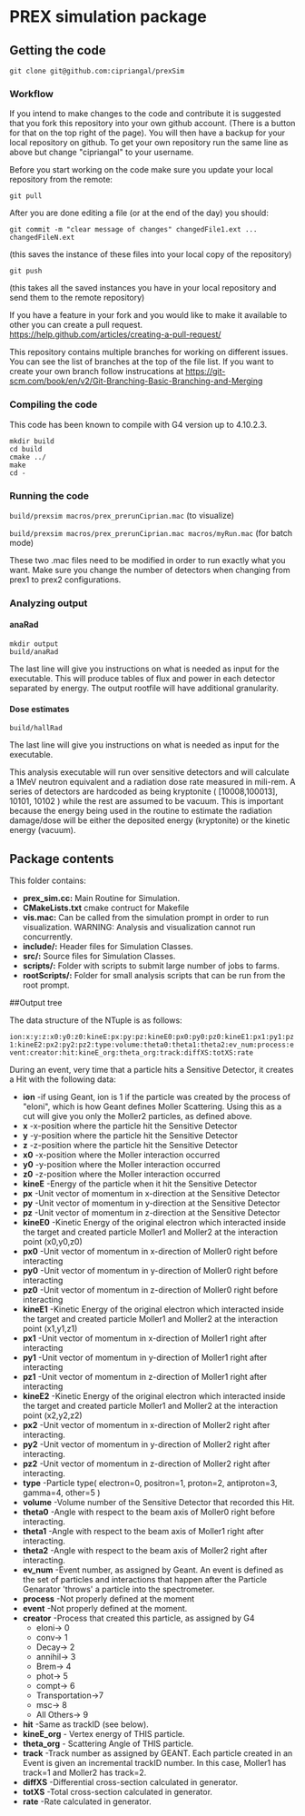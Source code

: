 # PREX simulation package

## Getting the code
 `git clone git@github.com:cipriangal/prexSim`

### Workflow
If you intend to make changes to the code and contribute it is suggested that you fork this repository into your own github account. (There is a button for that on the top right of the page). You will then have a backup for your local repository on github. To get your own repository run the same line as above but change "cipriangal" to your username.

Before you start working on the code make sure you update your local repository from the remote:
 ```
 git pull
 ```
After you are done editing a file (or at the end of the day) you should:
```
git commit -m "clear message of changes" changedFile1.ext ... changedFileN.ext
``` 
(this saves the instance of these files into your local copy of the repository)
```
git push
``` 
(this takes all the saved instances you have in your local repository and send them to the remote repository)

If you have a feature in your fork and you would like to make it available to other you can create a pull request. https://help.github.com/articles/creating-a-pull-request/

This repository contains multiple branches for working on different issues. You can see the list of branches at the top of the file list. If you want to create your own branch follow instrucations at https://git-scm.com/book/en/v2/Git-Branching-Basic-Branching-and-Merging 

### Compiling the code
This code has been known to compile with G4 version up to 4.10.2.3.	
 ```
 mkdir build
 cd build
 cmake ../
 make
 cd -
 ```
### Running the code
 `build/prexsim macros/prex_prerunCiprian.mac` (to visualize)
 
 `build/prexsim macros/prex_prerunCiprian.mac macros/myRun.mac` (for batch mode)

These two .mac files need to be modified in order to run exactly what you want. Make sure you change the number of detectors when changing from prex1 to prex2 configurations.

### Analyzing output

#### anaRad
 ```
 mkdir output
 build/anaRad 
 ```
 
The last line will give you instructions on what is needed as input for the executable. This will produce tables of flux and power in each detector separated by energy. The output rootfile will have additional granularity.

#### Dose estimates
 `build/hallRad`
 
The last line will give you instructions on what is needed as input for the executable.

This analysis executable will run over sensitive detectors and will calculate a 1MeV neutron equivalent and a radiation dose rate measured in mili-rem. A series of detectors are hardcoded as being kryptonite ( [10008,100013], 10101, 10102 ) while the rest are assumed to be vacuum. This is important because the energy being used in the routine to estimate the radiation damage/dose will be either the deposited energy (kryptonite) or the kinetic energy (vacuum).

## Package contents
This folder contains:

* **prex_sim.cc:**	Main Routine for Simulation.
* **CMakeLists.txt**	cmake contruct for Makefile
* **vis.mac:**		Can be called from the simulation prompt in order to run visualization. WARNING: Analysis and visualization cannot run concurrently.
* **include/:**		Header files for Simulation Classes.
* **src/:**		Source files for Simulation Classes.
* **scripts/:**		Folder with scripts to submit large number of jobs to farms.
* **rootScripts/:**	Folder for small analysis scripts that can be run from the root prompt.

##Output tree

The data structure of the NTuple is as follows:

 `ion:x:y:z:x0:y0:z0:kineE:px:py:pz:kineE0:px0:py0:pz0:kineE1:px1:py1:pz1:kineE2:px2:py2:pz2:type:volume:theta0:theta1:theta2:ev_num:process:event:creator:hit:kineE_org:theta_org:track:diffXS:totXS:rate`

During an event, very time that a particle hits a Sensitive 
Detector, it creates a Hit with the following data:

* **ion**	-if using Geant, ion is 1 if the particle was created by the process of "eIoni", which is how Geant defines Moller Scattering. Using this as a cut will give you only the Moller2 particles, as defined above.
* **x**	-x-position where the particle hit the Sensitive Detector
* **y**	-y-position where the particle hit the Sensitive Detector
* **z**	-z-position where the particle hit the Sensitive Detector
* **x0**	-x-position where the Moller interaction occurred
* **y0**	-y-position where the Moller interaction occurred
* **z0**	-z-position where the Moller interaction occurred
* **kineE**	-Energy of the particle when it hit the Sensitive Detector
* **px**	-Unit vector of momentum in x-direction at the Sensitive Detector
* **py**	-Unit vector of momentum in y-direction at the Sensitive Detector
* **pz**	-Unit vector of momentum in z-direction at the Sensitive Detector
* **kineE0**	-Kinetic Energy of the original electron which interacted inside the target and created particle Moller1 and Moller2 at the interaction point (x0,y0,z0) 
* **px0**	-Unit vector of momentum in x-direction of Moller0 right before interacting
* **py0**	-Unit vector of momentum in y-direction of Moller0 right before interacting
* **pz0**	-Unit vector of momentum in z-direction of Moller0 right before interacting
* **kineE1**	-Kinetic Energy of the original electron which interacted inside the target and created particle Moller1 and Moller2 at the interaction point (x1,y1,z1) 
* **px1**	-Unit vector of momentum in x-direction of Moller1 right after interacting
* **py1**	-Unit vector of momentum in y-direction of Moller1 right after interacting
* **pz1**	-Unit vector of momentum in z-direction of Moller1 right after interacting
* **kineE2**	-Kinetic Energy of the original electron which interacted inside the target and created particle Moller1 and Moller2 at the interaction point (x2,y2,z2)
* **px2**	-Unit vector of momentum in x-direction of Moller2 right after interacting.
* **py2**	-Unit vector of momentum in y-direction of Moller2 right after interacting.
* **pz2**	-Unit vector of momentum in z-direction of Moller2 right after interacting.
* **type**	-Particle type( electron=0, positron=1, proton=2, antiproton=3, gamma=4, other=5 )
* **volume**	-Volume number of the Sensitive Detector that recorded this Hit.
* **theta0**	-Angle with respect to the beam axis of Moller0 right before interacting.
* **theta1**	-Angle with respect to the beam axis of Moller1 right after interacting.
* **theta2**	-Angle with respect to the beam axis of Moller2 right after interacting.
* **ev_num**	-Event number, as assigned by Geant. An event is defined as the set of particles and interactions that happen after the Particle Genarator 'throws' a particle into the spectrometer.
* **process**	-Not properly defined at the moment
* **event**	-Not properly defined at the moment.
* **creator**	-Process that created this particle, as assigned by G4
	* eIoni->         0     
	* conv->          1
	* Decay->         2
	* annihil->       3
	* Brem->          4
	* phot->          5
	* compt->         6
	* Transportation->7
	* msc->           8
	* All Others->    9
* **hit**	-Same as trackID (see below).
* **kineE_org** - Vertex energy of THIS particle. 
* **theta_org** - Scattering Angle of THIS particle.
* **track**	-Track number as assigned by GEANT. Each particle created in an Event is given an incremental trackID number. In this case, Moller1 has track=1 and Moller2 has track=2.
* **diffXS**	-Differential cross-section calculated in generator.
* **totXS**	-Total cross-section calculated in generator.
* **rate**    -Rate calculated in generator.
